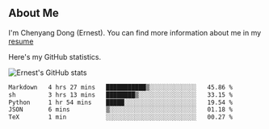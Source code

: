 ## About Me

I'm Chenyang Dong (Ernest). You can find more information about me in my [resume](https://github.com/ernestDong/resume)

Here's my GitHub statistics.

![Ernest's GitHub stats](https://github-readme-stats.vercel.app/api?username=ErnestDong&show_icons=true?count_private=true)

<!--START_SECTION:waka-->

```txt
Markdown   4 hrs 27 mins   ███████████▒░░░░░░░░░░░░░   45.86 %
sh         3 hrs 13 mins   ████████▒░░░░░░░░░░░░░░░░   33.15 %
Python     1 hr 54 mins    █████░░░░░░░░░░░░░░░░░░░░   19.54 %
JSON       6 mins          ▒░░░░░░░░░░░░░░░░░░░░░░░░   01.18 %
TeX        1 min           ░░░░░░░░░░░░░░░░░░░░░░░░░   00.27 %
```

<!--END_SECTION:waka-->
